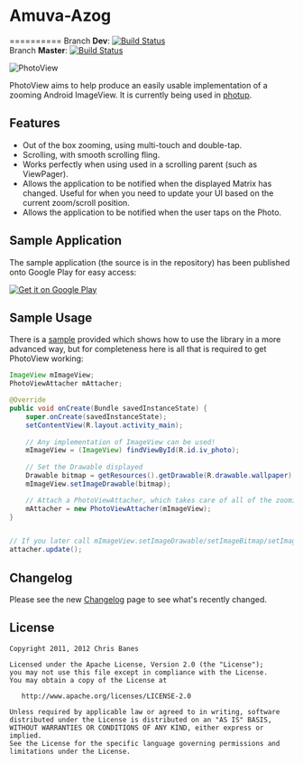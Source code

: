 


# Amuva-Azog
==========
Branch **Dev**: [![Build Status](https://travis-ci.org/chrisbanes/PhotoView.png?branch=dev)](https://travis-ci.org/chrisbanes/PhotoView)  
Branch **Master**: [![Build Status](https://travis-ci.org/chrisbanes/PhotoView.png?branch=master)](https://travis-ci.org/chrisbanes/PhotoView)

![PhotoView](https://raw.github.com/linuxesdios/Amuva-Azog/blob/master/azog_fotografias/circuito%20board.png)

PhotoView aims to help produce an easily usable implementation of a zooming Android ImageView. It is currently being used in [photup](https://play.google.com/store/apps/details?id=uk.co.senab.photup).

## Features
- Out of the box zooming, using multi-touch and double-tap.
- Scrolling, with smooth scrolling fling.
- Works perfectly when using used in a scrolling parent (such as ViewPager).
- Allows the application to be notified when the displayed Matrix has changed. Useful for when you need to update your UI based on the current zoom/scroll position.
- Allows the application to be notified when the user taps on the Photo.

## Sample Application
The sample application (the source is in the repository) has been published onto Google Play for easy access:

[![Get it on Google Play](http://www.android.com/images/brand/get_it_on_play_logo_small.png)](http://play.google.com/store/apps/details?id=uk.co.senab.photoview.sample)


## Sample Usage
There is a [sample](https://github.com/chrisbanes/PhotoView/tree/master/sample) provided which shows how to use the library in a more advanced way, but for completeness here is all that is required to get PhotoView working:

``` java
ImageView mImageView;
PhotoViewAttacher mAttacher;

@Override
public void onCreate(Bundle savedInstanceState) {
	super.onCreate(savedInstanceState);
	setContentView(R.layout.activity_main);
	
	// Any implementation of ImageView can be used!
	mImageView = (ImageView) findViewById(R.id.iv_photo);
	
	// Set the Drawable displayed
	Drawable bitmap = getResources().getDrawable(R.drawable.wallpaper);
	mImageView.setImageDrawable(bitmap);

	// Attach a PhotoViewAttacher, which takes care of all of the zooming functionality.
	mAttacher = new PhotoViewAttacher(mImageView);
}


// If you later call mImageView.setImageDrawable/setImageBitmap/setImageResource/etc then you just need to call
attacher.update();
```

## Changelog
Please see the new [Changelog](https://github.com/chrisbanes/PhotoView/wiki/Changelog) page to see what's recently changed.

## License

    Copyright 2011, 2012 Chris Banes

    Licensed under the Apache License, Version 2.0 (the "License");
    you may not use this file except in compliance with the License.
    You may obtain a copy of the License at

       http://www.apache.org/licenses/LICENSE-2.0

    Unless required by applicable law or agreed to in writing, software
    distributed under the License is distributed on an "AS IS" BASIS,
    WITHOUT WARRANTIES OR CONDITIONS OF ANY KIND, either express or implied.
    See the License for the specific language governing permissions and
    limitations under the License.